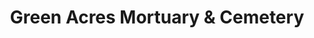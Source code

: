 ---
title: "Green Acres Mortuary & Cemetery"
url: /scottsdale/green-acres-mortuary-and-cemetery/
shop: funeral directors
---